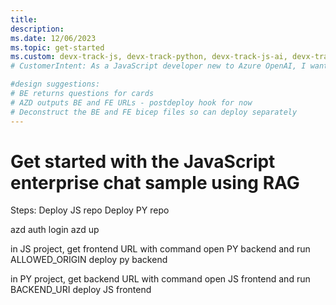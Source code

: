 ```yaml
---
title: 
description: 
ms.date: 12/06/2023
ms.topic: get-started
ms.custom: devx-track-js, devx-track-python, devx-track-js-ai, devx-track-js
# CustomerIntent: As a JavaScript developer new to Azure OpenAI, I want deploy and use sample code to interact with chat app infused with my own business data so that learn from the sample code.

#design suggestions:
# BE returns questions for cards
# AZD outputs BE and FE URLs - postdeploy hook for now
# Deconstruct the BE and FE bicep files so can deploy separately
---
```


# Get started with the JavaScript enterprise chat sample using RAG


Steps:
Deploy JS repo
Deploy PY repo

azd auth login
azd up

in JS project, get frontend URL with command
open PY backend and run ALLOWED_ORIGIN 
deploy py backend

in PY project, get backend URL with command
open JS frontend and run BACKEND_URI
deploy JS frontend

